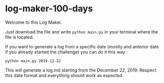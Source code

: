 # log-maker-100-days

Welcome to this Log Maker.

Just download the file and write `python main.py` in your terminal where the file is located.

If you want to generate a log from a specific date (mostly and anterior date if you already started the challenge) you can do it this way :

`python main.py 2019-12-22`

This will generate a log.md starting from the December 22, 2019. Respect this date format and everything should work as expected.
